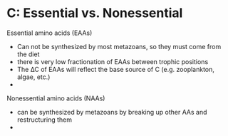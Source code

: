 # C: Essential vs. Nonessential

Essential amino acids (EAAs)

* Can not be synthesized by most metazoans, so they must come from the diet
* there is very low fractionation of EAAs between trophic positions&#x20;
* The ∆C of EAAs will reflect the base source of C (e.g. zooplankton, algae, etc.)&#x20;
*

Nonessential amino acids (NAAs)&#x20;

* can be synthesized by metazoans by breaking up other AAs and restructuring them&#x20;
*
